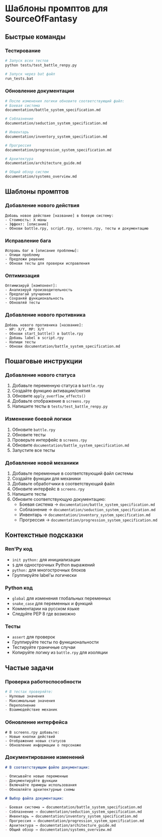 # Шаблоны промптов для SourceOfFantasy

## Быстрые команды

### Тестирование

```bash
# Запуск всех тестов
python tests/test_battle_renpy.py

# Запуск через bat файл
run_tests.bat
```

### Обновление документации

```bash
# После изменения логики обновите соответствующий файл:
# Боевая система
documentation/battle_system_specification.md

# Соблазнение
documentation/seduction_system_specification.md

# Инвентарь
documentation/inventory_system_specification.md

# Прогрессия
documentation/progression_system_specification.md

# Архитектура
documentation/architecture_guide.md

# Общий обзор систем
documentation/systems_overview.md
```

## Шаблоны промптов

### Добавление нового действия

```
Добавь новое действие [название] в боевую систему:
- Стоимость: X маны
- Эффект: [описание]
- Обнови battle.rpy, script.rpy, screens.rpy, тесты и документацию
```

### Исправление бага

```
Исправь баг в [описание проблемы]:
- Опиши проблему
- Предложи решение
- Обнови тесты для проверки исправления
```

### Оптимизация

```
Оптимизируй [компонент]:
- Анализируй производительность
- Предлагай улучшения
- Сохраняй функциональность
- Обновляй тесты
```

### Добавление нового противника

```
Добавь нового противника [название]:
- HP: X/Y, MP: X/Y
- Обнови start_battle() в battle.rpy
- Добавь label в script.rpy
- Напиши тесты
- Обнови documentation/battle_system_specification.md
```

## Пошаговые инструкции

### Добавление нового статуса

1. Добавьте переменную статуса в `battle.rpy`
2. Создайте функцию активации/снятия
3. Обновите `apply_overflow_effects()`
4. Добавьте отображение в `screens.rpy`
5. Напишите тесты в `tests/test_battle_renpy.py`

### Изменение боевой логики

1. Обновите `battle.rpy`
2. Обновите тесты
3. Проверьте интерфейс в `screens.rpy`
4. Обновите `documentation/battle_system_specification.md`
5. Запустите все тесты

### Добавление новой механики

1. Добавьте переменные в соответствующий файл системы
2. Создайте функции для механики
3. Добавьте обработчики в соответствующий файл
4. Обновите интерфейс в `screens.rpy`
5. Напишите тесты
6. Обновите соответствующую документацию:
   - Боевая система → `documentation/battle_system_specification.md`
   - Соблазнение → `documentation/seduction_system_specification.md`
   - Инвентарь → `documentation/inventory_system_specification.md`
   - Прогрессия → `documentation/progression_system_specification.md`

## Контекстные подсказки

### Ren'Py код

- `init python:` для инициализации
- `$` для однострочных Python выражений
- `python:` для многострочных блоков
- Группируйте label'ы логически

### Python код

- `global` для изменения глобальных переменных
- `snake_case` для переменных и функций
- Комментарии на русском языке
- Следуйте PEP 8 где возможно

### Тесты

- `assert` для проверок
- Группируйте тесты по функциональности
- Тестируйте граничные случаи
- Копируйте логику из `battle.rpy` для изоляции

## Частые задачи

### Проверка работоспособности

```python
# В тестах проверяйте:
- Нулевые значения
- Максимальные значения
- Переполнение
- Взаимодействие механик
```

### Обновление интерфейса

```renpy
# В screens.rpy добавьте:
- Новые кнопки действий
- Отображение новых статусов
- Обновление информации о персонаже
```

### Документирование изменений

```markdown
# В соответствующем файле документации:

- Описывайте новые переменные
- Документируйте функции
- Включайте примеры использования
- Обновляйте архитектурные схемы

# Выбор файла документации:

- Боевая система → documentation/battle_system_specification.md
- Соблазнение → documentation/seduction_system_specification.md
- Инвентарь → documentation/inventory_system_specification.md
- Прогрессия → documentation/progression_system_specification.md
- Архитектура → documentation/architecture_guide.md
- Общий обзор → documentation/systems_overview.md
```
